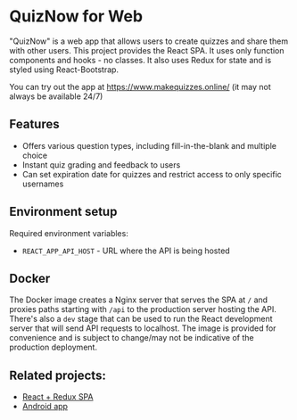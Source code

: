 # QuizNow for Web

"QuizNow" is a web app that allows users to create quizzes and share them with other users. This project provides the React SPA.
It uses only function components and hooks - no classes. It also uses Redux for state and is styled using React-Bootstrap.

You can try out the app at https://www.makequizzes.online/ (it may not always be available 24/7)

## Features

- Offers various question types, including fill-in-the-blank and multiple choice
- Instant quiz grading and feedback to users
- Can set expiration date for quizzes and restrict access to only specific usernames

## Environment setup

Required environment variables:

- `REACT_APP_API_HOST` - URL where the API is being hosted

## Docker

The Docker image creates a Nginx server that serves the SPA at `/` and proxies paths
starting with `/api` to the production server hosting the API. There's also a `dev`
stage that can be used to run the React development server that will send API requests
to localhost. The image is provided for convenience and is subject to change/may not be indicative of the production deployment.

## Related projects:

- [React + Redux SPA](https://github.com/jtaylorsoftware/quizapp-web)
- [Android app](https://github.com/jtaylorsoftware/quizapp-android)
